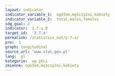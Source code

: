 ```yaml
---
layout: indicator
indicator_variable_1:  ogółem,mężczyźni,kobiety
indicator_variable_2:  total,males,females
sdg_goal: 2
indicator:  2.7.a.0
target_id:  '2.7.a'
permalink: /statistics_nat/2-7-a/
pre:  1
graph: longitudinal
source_url: 'www.stat.gov.pl'
lang:  pl
kategorie:  wg płci
zmienne: ogółem,mężczyźni,kobiety
---
```

